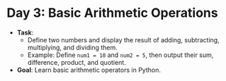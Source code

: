 # **Day 3: Basic Arithmetic Operations**
- **Task**: 
  - Define two numbers and display the result of adding, subtracting, multiplying, and dividing them.
  - Example: Define `num1 = 10` and `num2 = 5`, then output their sum, difference, product, and quotient.
- **Goal**: Learn basic arithmetic operators in Python.
